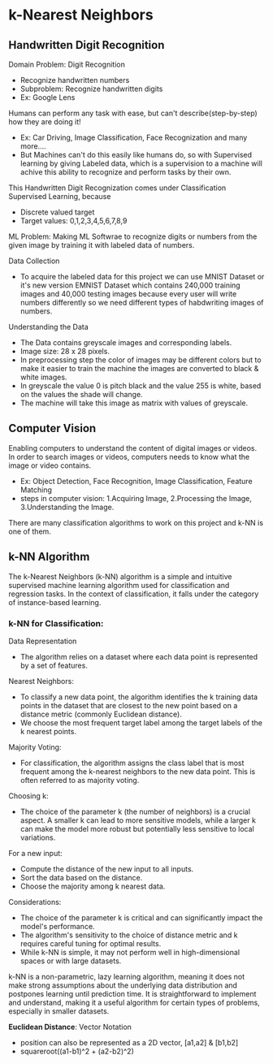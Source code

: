 # k-Nearest Neighbors
## Handwritten Digit Recognition
Domain Problem: Digit Recognition
- Recognize handwritten numbers
- Subproblem: Recognize handwritten digits
- Ex: Google Lens

Humans can perform any task with ease, but can't describe(step-by-step) how they are doing it!
- Ex: Car Driving, Image Classification, Face Recognization and many more....
- But Machines can't do this easily like humans do, so with Supervised learning by giving Labeled data, which is a supervision to a machine will achive this ability to recognize and perform tasks by their own.

This Handwritten Digit Recognization comes under Classification Supervised Learning, because
- Discrete valued target
- Target values: 0,1,2,3,4,5,6,7,8,9

ML Problem: Making ML Softwrae to recognize digits or numbers from the given image by training it with labeled data of numbers.

Data Collection
- To acquire the labeled data for this project we can use MNIST Dataset or it's new version EMNIST Dataset which contains 240,000 training images and 40,000 testing images because every user will write numbers differently so we need different types of habdwriting images of numbers.

Understanding the Data
- The Data contains greyscale images and corresponding labels.
- Image size: 28 x 28 pixels.
- In preprocessing step the color of images may be different colors but to make it easier to train the machine the images are converted to black & white images.
- In greyscale the value 0 is pitch black and the value 255 is white, based on the values the shade will change.
- The machine will take this image as matrix with values of greyscale.

## Computer Vision
Enabling computers to understand the content of digital images or videos. In order to search images or videos, computers needs to know what the image or video contains.
- Ex: Object Detection, Face Recognition, Image Classification, Feature Matching
- steps in computer vision: 1.Acquiring Image, 2.Processing the Image, 3.Understanding the Image.

There are many classification algorithms to work on this project and k-NN is one of them.

## k-NN Algorithm
The k-Nearest Neighbors (k-NN) algorithm is a simple and intuitive supervised machine learning algorithm used for classification and regression tasks. In the context of classification, it falls under the category of instance-based learning.
### k-NN for Classification:
Data Representation
- The algorithm relies on a dataset where each data point is represented by a set of features.

Nearest Neighbors:
- To classify a new data point, the algorithm identifies the k training data points in the dataset that are closest to the new point based on a distance metric (commonly Euclidean distance).
- We choose the most frequent target label among the target labels of the k nearest points.

Majority Voting:
- For classification, the algorithm assigns the class label that is most frequent among the k-nearest neighbors to the new data point. This is often referred to as majority voting.

Choosing k:
- The choice of the parameter k (the number of neighbors) is a crucial aspect. A smaller k can lead to more sensitive models, while a larger k can make the model more robust but potentially less sensitive to local variations.

For a new input:
- Compute the distance of the new input to all inputs.
- Sort the data based on the distance.
- Choose the majority among k nearest data.

Considerations:
- The choice of the parameter k is critical and can significantly impact the model's performance.
- The algorithm's sensitivity to the choice of distance metric and k requires careful tuning for optimal results.
- While k-NN is simple, it may not perform well in high-dimensional spaces or with large datasets.

k-NN is a non-parametric, lazy learning algorithm, meaning it does not make strong assumptions about the underlying data distribution and postpones learning until prediction time. It is straightforward to implement and understand, making it a useful algorithm for certain types of problems, especially in smaller datasets.

**Euclidean Distance**: Vector Notation
- position can also be represented as a 2D vector, [a1,a2] & [b1,b2]
- squareroot((a1-b1)^2 + (a2-b2)^2)

